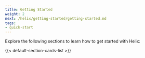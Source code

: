 ```yaml
---
title: Getting Started
weight: 2
next: /helix/getting-started/getting-started.md
tags:
- quick-start
---
```


Explore the following sections to learn how to get started with Helix:

<!--more-->

{{< default-section-cards-list >}}